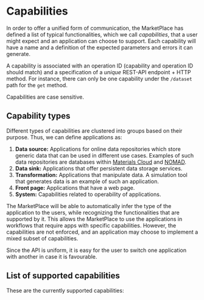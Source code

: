 # Capabilities

In order to offer a unified form of communication, the MarketPlace has defined a list
of typical functionalities, which we call _capabilities_, that a user might expect and an application can choose to support.
Each capability will have a name and a definition of the expected parameters and errors it can generate.

A capability is associated with an operation ID (capability and operation ID should match) and a specification of a _unique_ REST-API endpoint + HTTP method.
For instance, there can only be one capability under the `/dataset` path for the `get` method.

Capabilities are case sensitive.

## Capability types

Different types of capabilities are clustered into groups based on their purpose.
Thus, we can define applications as:

1. **Data source:** Applications for online data repositories which store generic data that can be used in different use cases. Examples of such data repositories are databases within [Materials Cloud](https://www.materialscloud.org/) and [NOMAD](https://nomad-lab.eu/).
1. **Data sink:** Applications that offer persistent data storage services.
1. **Transformation:** Applications that manipulate data. A simulation tool that generates data is an example of such an application.
1. **Front page:** Applications that have a web page.
1. **System:** Capabilities related to operability of applications.

The MarketPlace will be able to automatically infer the type of the application to the users, while recognizing the functionalities that are supported by it.
This allows the MarketPlace to use the applications in workflows that require apps with specific capabilities.
However, the capabilities are not enforced, and an application may choose to implement a mixed subset of capabilities.

Since the API is uniform, it is easy for the user to switch one application with another in case it is favourable.

## List of supported capabilities

These are the currently supported capabilities:

```{include} capability_table.md

```

